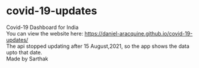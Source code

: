 # covid-19-updates
Covid-19 Dashboard for India <br>
You can view the website here: https://daniel-aracquine.github.io/covid-19-updates/ <br>
The api stopped updating after 15 August,2021, so the app shows the data upto that date. <br>
Made by Sarthak
